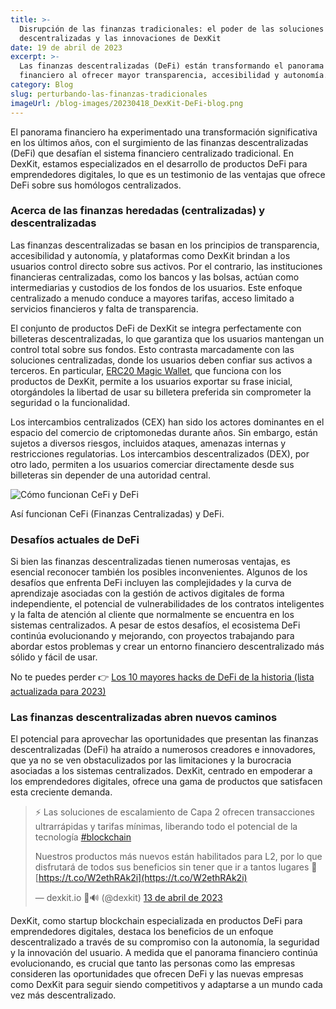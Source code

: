 ```yaml
---
title: >-
  Disrupción de las finanzas tradicionales: el poder de las soluciones
  descentralizadas y las innovaciones de DexKit
date: 19 de abril de 2023
excerpt: >-
  Las finanzas descentralizadas (DeFi) están transformando el panorama
  financiero al ofrecer mayor transparencia, accesibilidad y autonomía.
category: Blog
slug: perturbando-las-finanzas-tradicionales
imageUrl: /blog-images/20230418_DexKit-DeFi-blog.png
---
```

El panorama financiero ha experimentado una transformación significativa en los últimos años, con el surgimiento de las finanzas descentralizadas (DeFi) que desafían el sistema financiero centralizado tradicional. En DexKit, estamos especializados en el desarrollo de productos DeFi para emprendedores digitales, lo que es un testimonio de las ventajas que ofrece DeFi sobre sus homólogos centralizados.

### Acerca de las finanzas heredadas (centralizadas) y descentralizadas

Las finanzas descentralizadas se basan en los principios de transparencia, accesibilidad y autonomía, y plataformas como DexKit brindan a los usuarios control directo sobre sus activos. Por el contrario, las instituciones financieras centralizadas, como los bancos y las bolsas, actúan como intermediarias y custodios de los fondos de los usuarios. Este enfoque centralizado a menudo conduce a mayores tarifas, acceso limitado a servicios financieros y falta de transparencia.

El conjunto de productos DeFi de DexKit se integra perfectamente con billeteras descentralizadas, lo que garantiza que los usuarios mantengan un control total sobre sus fondos. Esto contrasta marcadamente con las soluciones centralizadas, donde los usuarios deben confiar sus activos a terceros. En particular, [ERC20 Magic Wallet](https://magic.link/), que funciona con los productos de DexKit, permite a los usuarios exportar su frase inicial, otorgándoles la libertad de usar su billetera preferida sin comprometer la seguridad o la funcionalidad.

Los intercambios centralizados (CEX) han sido los actores dominantes en el espacio del comercio de criptomonedas durante años. Sin embargo, están sujetos a diversos riesgos, incluidos ataques, amenazas internas y restricciones regulatorias. Los intercambios descentralizados (DEX), por otro lado, permiten a los usuarios comerciar directamente desde sus billeteras sin depender de una autoridad central.

![Cómo funcionan CeFi y DeFi](/blog-images/HdKAUevkFqeN52Bt.png)

Así funcionan CeFi (Finanzas Centralizadas) y DeFi.

### Desafíos actuales de DeFi

Si bien las finanzas descentralizadas tienen numerosas ventajas, es esencial reconocer también los posibles inconvenientes. Algunos de los desafíos que enfrenta DeFi incluyen las complejidades y la curva de aprendizaje asociadas con la gestión de activos digitales de forma independiente, el potencial de vulnerabilidades de los contratos inteligentes y la falta de atención al cliente que normalmente se encuentra en los sistemas centralizados. A pesar de estos desafíos, el ecosistema DeFi continúa evolucionando y mejorando, con proyectos trabajando para abordar estos problemas y crear un entorno financiero descentralizado más sólido y fácil de usar.

No te puedes perder 👉 [Los 10 mayores hacks de DeFi de la historia (lista actualizada para 2023)](https://www.hedgewithcrypto.com/defi-hacks/)

### Las finanzas descentralizadas abren nuevos caminos

El potencial para aprovechar las oportunidades que presentan las finanzas descentralizadas (DeFi) ha atraído a numerosos creadores e innovadores, que ya no se ven obstaculizados por las limitaciones y la burocracia asociadas a los sistemas centralizados. DexKit, centrado en empoderar a los emprendedores digitales, ofrece una gama de productos que satisfacen esta creciente demanda.

> ⚡ Las soluciones de escalamiento de Capa 2 ofrecen transacciones ultrarrápidas y tarifas mínimas, liberando todo el potencial de la tecnología [#blockchain](https://twitter.com/hashtag/blockchain?src=hash&ref_src=twsrc%5Etfw)  
>
> Nuestros productos más nuevos están habilitados para L2, por lo que disfrutará de todos sus beneficios sin tener que ir a tantos lugares 🥳[https://t.co/W2ethRAk2i](https://t.co/W2ethRAk2i)
>
> — dexkit.io 🦇🔊 (@dexkit) [13 de abril de 2023](https://twitter.com/dexkit/status/1646518542647570440?ref_src=twsrc%5Etfw)

DexKit, como startup blockchain especializada en productos DeFi para emprendedores digitales, destaca los beneficios de un enfoque descentralizado a través de su compromiso con la autonomía, la seguridad y la innovación del usuario. A medida que el panorama financiero continúa evolucionando, es crucial que tanto las personas como las empresas consideren las oportunidades que ofrecen DeFi y las nuevas empresas como DexKit para seguir siendo competitivos y adaptarse a un mundo cada vez más descentralizado.
